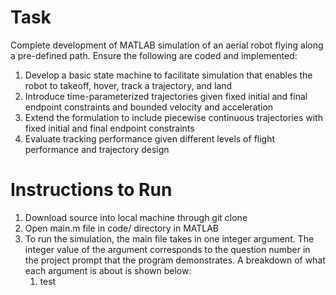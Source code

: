 # Task
Complete development of MATLAB simulation of an aerial robot flying along a pre-defined path. Ensure the following are coded and implemented:
1. Develop a basic state machine to facilitate simulation that enables the robot to takeoff, hover, track a 
trajectory, and land
2. Introduce time-parameterized trajectories given fixed initial and final endpoint constraints and bounded 
velocity and acceleration
3. Extend the formulation to include piecewise continuous trajectories with fixed initial and final endpoint 
constraints
4. Evaluate tracking performance given different levels of flight performance and trajectory design

# Instructions to Run
1. Download source into local machine through git clone
2. Open main.m file in code/ directory in MATLAB
3. To run the simulation, the main file takes in one integer argument. The integer value of the argument corresponds to the question number in the project prompt that the program demonstrates. A breakdown of what each argument is about is shown below:
    1. test
